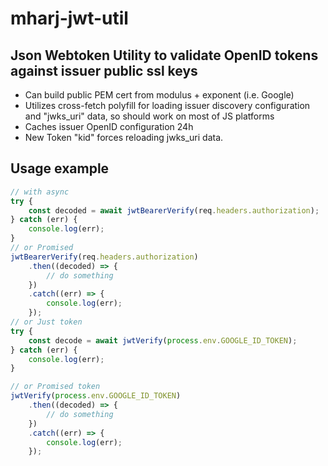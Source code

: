 # mharj-jwt-util

## Json Webtoken Utility to validate OpenID tokens against issuer public ssl keys

- Can build public PEM cert from modulus + exponent (i.e. Google)
- Utilizes cross-fetch polyfill for loading issuer discovery configuration and "jwks_uri" data, so should work on most of JS platforms
- Caches issuer OpenID configuration 24h
- New Token "kid" forces reloading jwks_uri data.

## Usage example

```javascript
// with async
try {
	const decoded = await jwtBearerVerify(req.headers.authorization);
} catch (err) {
	console.log(err);
}
// or Promised
jwtBearerVerify(req.headers.authorization)
	.then((decoded) => {
		// do something
	})
	.catch((err) => {
		console.log(err);
	});
// or Just token
try {
	const decode = await jwtVerify(process.env.GOOGLE_ID_TOKEN);
} catch (err) {
	console.log(err);
}

// or Promised token
jwtVerify(process.env.GOOGLE_ID_TOKEN)
	.then((decoded) => {
		// do something
	})
	.catch((err) => {
		console.log(err);
	});
```
